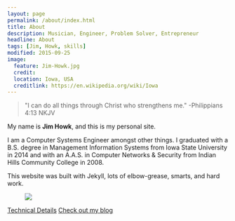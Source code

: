 ```yaml
---
layout: page
permalink: /about/index.html
title: About
description: Musician, Engineer, Problem Solver, Entrepreneur
headline: About
tags: [Jim, Howk, skills]
modified: 2015-09-25
image:
  feature: Jim-Howk.jpg
  credit:
  location: Iowa, USA
  creditlink: https://en.wikipedia.org/wiki/Iowa
---
```


>"I can do all things through Christ who strengthens me."
-Philippians 4&#58;13 NKJV

My name is **Jim Howk**, and this is my personal site.

I am a Computer Systems Engineer amongst other things. I graduated with a B.S. degree in Management Information Systems from Iowa State University in 2014 and with an A.A.S. in Computer Networks & Security from Indian Hills Community College in 2008.

This website was built with Jekyll, lots of elbow-grease, smarts, and hard work.  

<figure>
	<img src="../images/tuxninja.png">
</figure>

<a markdown="0" href="{{ site.url }}/technical-details" class="btn">Technical Details</a> <a markdown="0" href="{{ site.url }}" class="btn">Check out my blog</a>
